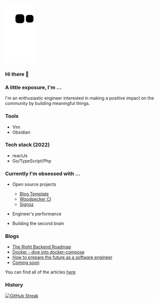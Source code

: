 <!-- ![Astronauts 2](https://user-images.githubusercontent.com/92326584/202029508-1366f7a9-5194-4122-a4f0-02c45f9206b7.jpeg) -->
![snake gif](https://github.com/bitethecode/bitethecode/blob/output/github-contribution-grid-snake.svg#gh-dark-mode-only)

### Hi there 👋
### A little exposure, I'm ...
I'm an enthusiastic engineer interested in making a positive impact on the community by building meaningful things. 

### Tools 
- Vim
- Obsidian

### Tech stack (2022)
- reactJs
- Go/TypeScript/Php

### Currently I'm obsessed with ... 
- Open source projects
  - [Blog Template](https://github.com/bitethecode/blog-template)
  - [Woodpecker CI](https://github.com/woodpecker-ci)
  - [Signoz](https://github.com/SigNoz)
  
- Engineer's performance
- Building the second brain 

### Blogs
<!-- BLOG-POST-LIST:START -->
- [The Right Backend Roadmap](https://bitethecode.substack.com/p/the-right-backend-roadmap)
- [Docker - dive into docker-compose](https://bitethecode.substack.com/p/docker-tutorial-dive-into-docker)
- [How to prepare the future as a software engineer](https://bitethecode.substack.com/p/how-to-prepare-the-future-as-a-software)
- [Coming soon](https://bitethecode.substack.com/p/coming-soon)
<!-- BLOG-POST-LIST:END -->

You can find all of the articles [here](https://bitethecode.netlify.app)

### History 
[![GitHub Streak](https://streak-stats.demolab.com/?user=bitethecode&theme=dark)](https://git.io/streak-stats)
